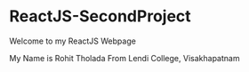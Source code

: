 # ReactJS-SecondProject

Welcome to my ReactJS Webpage

My Name is Rohit Tholada
From Lendi College, Visakhapatnam
